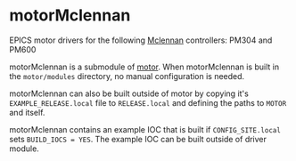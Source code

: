 # motorMclennan
EPICS motor drivers for the following [Mclennan](https://www.mclennan.co.uk/) controllers:  PM304 and PM600

motorMclennan is a submodule of [motor](https://github.com/epics-modules/motor).  When motorMclennan is built in the ``motor/modules`` directory, no manual configuration is needed.

motorMclennan can also be built outside of motor by copying it's ``EXAMPLE_RELEASE.local`` file to ``RELEASE.local`` and defining the paths to ``MOTOR`` and itself.

motorMclennan contains an example IOC that is built if ``CONFIG_SITE.local`` sets ``BUILD_IOCS = YES``.  The example IOC can be built outside of driver module.
